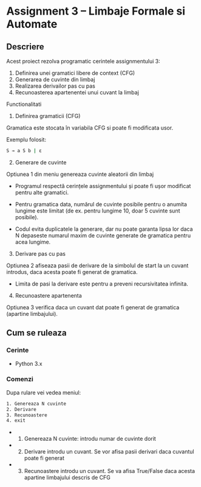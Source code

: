 # Assignment 3 – Limbaje Formale si Automate

## Descriere

Acest proiect rezolva programatic cerintele assignmentului 3:

1. Definirea unei gramatici libere de context (CFG)
2. Generarea de cuvinte din limbaj
3. Realizarea derivailor pas cu pas
4. Recunoasterea apartenentei unui cuvant la limbaj

Functionalitati 

1. Definirea gramaticii (CFG)

Gramatica este stocata în variabila CFG si poate fi modificata usor.

Exemplu folosit:
```bash
S → a S b | ε
```

2. Generare de cuvinte

Optiunea 1 din meniu genereaza cuvinte aleatorii din limbaj
- Programul respectă cerințele assignmentului și poate fi ușor modificat pentru alte gramatici.

- Pentru gramatica data, numărul de cuvinte posibile pentru o anumita lungime este limitat (de ex. pentru lungime 10, doar 5 cuvinte sunt posibile).

- Codul evita duplicatele la generare, dar nu poate garanta lipsa lor daca N depaseste numarul maxim de cuvinte generate de gramatica pentru acea lungime.

3. Derivare pas cu pas

Optiunea 2 afiseaza pasii de derivare de la simbolul de start la un cuvant introdus, daca acesta poate fi generat de gramatica.

- Limita de pasi la derivare este pentru a preveni recursivitatea infinita.

4. Recunoastere apartenenta

Optiunea 3 verifica daca un cuvant dat poate fi generat de gramatica (apartine limbajului).

## Cum se ruleaza

### Cerinte
- Python 3.x

### Comenzi
Dupa rulare vei vedea meniul:

```bash
1. Genereaza N cuvinte
2. Derivare
3. Recunoastere
4. exit
```
- 1. Genereaza N cuvinte:
    introdu numar de cuvinte dorit

- 2. Derivare
    introdu un cuvant. Se vor afisa pasii derivari daca cuvantul poate fi generat

- 3. Recunoastere
    introdu un cuvant. Se va afisa True/False daca acesta apartine limbajului descris de CFG
